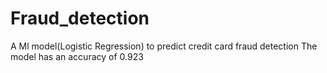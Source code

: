 # Fraud_detection
A Ml model(Logistic Regression) to predict credit card fraud detection
The model has an accuracy of 0.923
